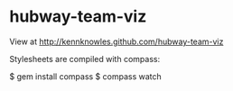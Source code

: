 hubway-team-viz
===============

View at http://kennknowles.github.com/hubway-team-viz

Stylesheets are compiled with compass:

 $ gem install compass
 $ compass watch
